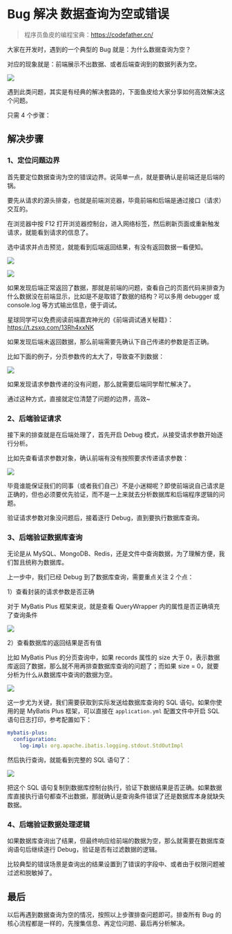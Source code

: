 # Bug 解决  数据查询为空或错误

> 程序员鱼皮的编程宝典：https://codefather.cn/



大家在开发时，遇到的一个典型的 Bug 就是：为什么数据查询为空？

对应的现象就是：前端展示不出数据、或者后端查询到的数据列表为空。

![](https://pic.yupi.icu/5563/202404161552270.png)



遇到此类问题，其实是有经典的解决套路的，下面鱼皮给大家分享如何高效解决这个问题。

只需 4 个步骤：



## 解决步骤

### 1、定位问题边界

首先要定位数据查询为空的错误边界。说简单一点，就是要确认是前端还是后端的锅。

要先从请求的源头排查，也就是前端浏览器，毕竟前端和后端是通过接口（请求）交互的。

在浏览器中按 F12 打开浏览器控制台，进入网络标签，然后刷新页面或重新触发请求，就能看到请求的信息了。

选中请求并点击预览，就能看到后端返回结果，有没有返回数据一看便知。

![](https://pic.yupi.icu/5563/202404161552332.png)

![](https://pic.yupi.icu/5563/202404161552243.png)



如果发现后端正常返回了数据，那就是前端的问题，查看自己的页面代码来排查为什么数据没在前端显示，比如是不是取错了数据的结构？可以多用 debugger 或 console.log 等方式输出信息，便于调试。

星球同学可以免费阅读前端嘉宾神光的《前端调试通关秘籍》：https://t.zsxq.com/13Rh4xxNK



如果发现后端未返回数据，那么前端需要先确认下自己传递的参数是否正确。

比如下面的例子，分页参数传的太大了，导致查不到数据：

![](https://pic.yupi.icu/5563/202404161552231.png)



如果发现请求参数传递的没有问题，那么就需要后端同学帮忙解决了。

通过这种方式，直接就定位清楚了问题的边界，高效~



### 2、后端验证请求

接下来的排查就是在后端处理了，首先开启 Debug 模式，从接受请求参数开始逐行分析。

比如先查看请求参数对象，确认前端有没有按照要求传递请求参数：

![](https://pic.yupi.icu/5563/202404161552304.png)

毕竟谁能保证我们的同事（或者我们自己）不是小迷糊呢？即使前端说自己请求是正确的，但也必须要优先验证，而不是一上来就去分析数据库和后端程序逻辑的问题。

验证请求参数对象没问题后，接着逐行 Debug，直到要执行数据库查询。



### 3、后端验证数据库查询

无论是从 MySQL、MongoDB、Redis，还是文件中查询数据，为了理解方便，我们暂且统称为数据库。

上一步中，我们已经 Debug 到了数据库查询，需要重点关注 2 个点：

1）查看封装的请求参数是否正确

对于 MyBatis Plus 框架来说，就是查看 QueryWrapper 内的属性是否正确填充了查询条件

![](https://pic.yupi.icu/5563/202404161552362.png)



2）查看数据库的返回结果是否有值

比如 MyBatis Plus 的分页查询中，如果 records 属性的 size 大于 0，表示数据库返回了数据，那么就不用再排查数据库查询的问题了；而如果 size = 0，就要分析为什么从数据库中查询的数据为空。

![](https://pic.yupi.icu/5563/202404161552848.png)



这一步尤为关键，我们需要获取到实际发送给数据库查询的 SQL 语句。如果你使用的是 MyBatis Plus 框架，可以直接在 `application.yml` 配置文件中开启 SQL 语句日志打印，参考配置如下：

```yaml
mybatis-plus:
  configuration:
    log-impl: org.apache.ibatis.logging.stdout.StdOutImpl
```



然后执行查询，就能看到完整的 SQL 语句了：

![](https://pic.yupi.icu/5563/202404161552837.png)



把这个 SQL 语句复制到数据库控制台执行，验证下数据结果是否正确。如果数据库直接执行语句都查不出数据，那就确认是查询条件错误了还是数据库本身就缺失数据。



### 4、后端验证数据处理逻辑

如果数据库查询出了结果，但最终响应给前端的数据为空，那么就需要在数据库查询语句后继续逐行 Debug，验证是否有过滤数据的逻辑。

比较典型的错误场景是查询出的结果设置到了错误的字段中、或者由于权限问题被过滤和脱敏掉了。



## 最后

以后再遇到数据查询为空的情况，按照以上步骤排查问题即可。排查所有 Bug 的核心流程都是一样的，先搜集信息、再定位问题、最后再分析解决。